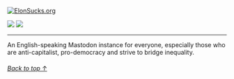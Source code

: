 [![ElonSucks.org](https://i.imgur.com/SU9w4B3.png)](https://elonsucks.org)

[![](https://img.shields.io/badge/License-APGL-green.svg?logo=internetarchive&logoColor=white&labelColor=464646&style=for-the-badge)](LICENSE)
![](https://img.shields.io/uptimerobot/ratio/m793122693-9a5ff3639e0f1fb1d48fb53b?logo=betterstack&logoColor=white&labelColor=464646&style=for-the-badge)

---

An English-speaking Mastodon instance for everyone, especially those who are anti-capitalist, pro-democracy and strive to bridge inequality.

###### [Back to top ↑](https://github.com/elon-sucks/elonsucks.org#)
